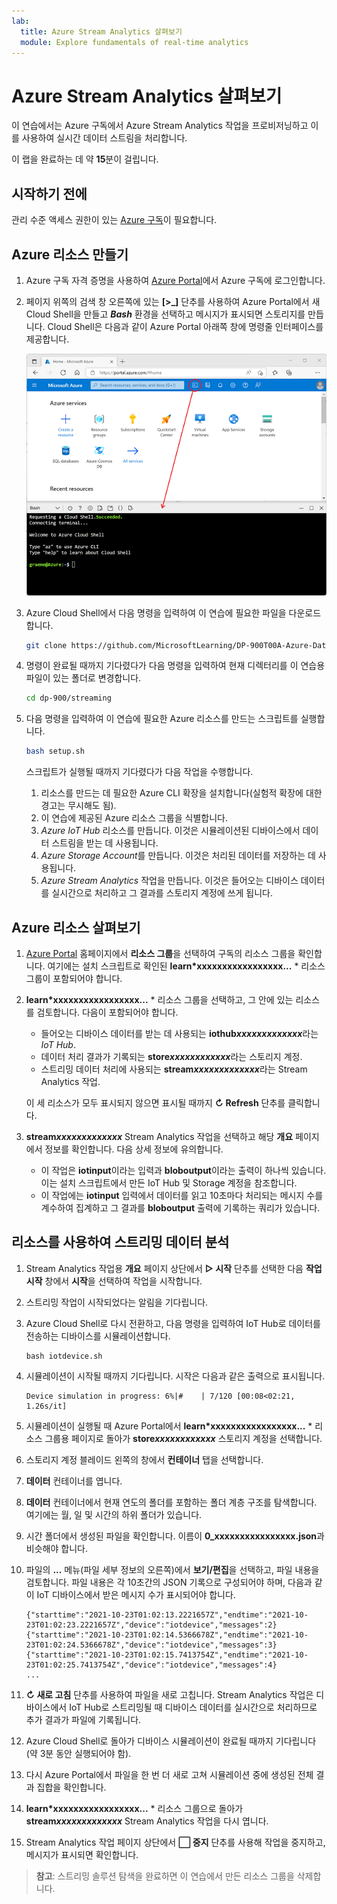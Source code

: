 ```yaml
---
lab:
  title: Azure Stream Analytics 살펴보기
  module: Explore fundamentals of real-time analytics
---
```


# <a name="explore-azure-stream-analytics"></a>Azure Stream Analytics 살펴보기

이 연습에서는 Azure 구독에서 Azure Stream Analytics 작업을 프로비저닝하고 이를 사용하여 실시간 데이터 스트림을 처리합니다.

이 랩을 완료하는 데 약 **15**분이 걸립니다.

## <a name="before-you-start"></a>시작하기 전에

관리 수준 액세스 권한이 있는 [Azure 구독](https://azure.microsoft.com/free)이 필요합니다.

## <a name="create-azure-resources"></a>Azure 리소스 만들기

1. Azure 구독 자격 증명을 사용하여 [Azure Portal](https://portal.azure.com)에서 Azure 구독에 로그인합니다.

1. 페이지 위쪽의 검색 창 오른쪽에 있는 **[\>_]** 단추를 사용하여 Azure Portal에서 새 Cloud Shell을 만들고 ***Bash*** 환경을 선택하고 메시지가 표시되면 스토리지를 만듭니다. Cloud Shell은 다음과 같이 Azure Portal 아래쪽 창에 명령줄 인터페이스를 제공합니다.

    ![Cloud Shell 창이 있는 Azure Portal](./images/cloud-shell.png)

1. Azure Cloud Shell에서 다음 명령을 입력하여 이 연습에 필요한 파일을 다운로드합니다.

    ```bash
    git clone https://github.com/MicrosoftLearning/DP-900T00A-Azure-Data-Fundamentals dp-900
    ```

1. 명령이 완료될 때까지 기다렸다가 다음 명령을 입력하여 현재 디렉터리를 이 연습용 파일이 있는 폴더로 변경합니다.

    ```bash
    cd dp-900/streaming
    ```

1. 다음 명령을 입력하여 이 연습에 필요한 Azure 리소스를 만드는 스크립트를 실행합니다.

    ```bash
    bash setup.sh
    ```

    스크립트가 실행될 때까지 기다렸다가 다음 작업을 수행합니다.

    1. 리소스를 만드는 데 필요한 Azure CLI 확장을 설치합니다(실험적 확장에 대한 경고는 무시해도 됨).
    1. 이 연습에 제공된 Azure 리소스 그룹을 식별합니다.
    1. *Azure IoT Hub* 리소스를 만듭니다. 이것은 시뮬레이션된 디바이스에서 데이터 스트림을 받는 데 사용됩니다.
    1. *Azure Storage Account*를 만듭니다. 이것은 처리된 데이터를 저장하는 데 사용됩니다.
    1. *Azure Stream Analytics* 작업을 만듭니다. 이것은 들어오는 디바이스 데이터를 실시간으로 처리하고 그 결과를 스토리지 계정에 쓰게 됩니다.

## <a name="explore-the-azure-resources"></a>Azure 리소스 살펴보기

1. [Azure Portal](https://portal.azure.com?azure-portal=true) 홈페이지에서 **리소스 그룹**을 선택하여 구독의 리소스 그룹을 확인합니다. 여기에는 설치 스크립트로 확인된 **learn*xxxxxxxxxxxxxxxxx...** * 리소스 그룹이 포함되어야 합니다.
2. **learn*xxxxxxxxxxxxxxxxx...** * 리소스 그룹을 선택하고, 그 안에 있는 리소스를 검토합니다. 다음이 포함되어야 합니다.
    - 들어오는 디바이스 데이터를 받는 데 사용되는 **iothub*xxxxxxxxxxxxx***라는 *IoT Hub*.
    - 데이터 처리 결과가 기록되는 **store*xxxxxxxxxxxx***라는 스토리지 계정.
    - 스트리밍 데이터 처리에 사용되는 **stream*xxxxxxxxxxxxx***라는 Stream Analytics 작업.

    이 세 리소스가 모두 표시되지 않으면 표시될 때까지 **&#8635; Refresh** 단추를 클릭합니다.

 3. **stream*xxxxxxxxxxxxx*** Stream Analytics 작업을 선택하고 해당 **개요** 페이지에서 정보를 확인합니다. 다음 상세 정보에 유의합니다.
    - 이 작업은 **iotinput**이라는 입력과 **bloboutput**이라는 출력이 하나씩 있습니다. 이는 설치 스크립트에서 만든 IoT Hub 및 Storage 계정을 참조합니다.
    - 이 작업에는 **iotinput** 입력에서 데이터를 읽고 10초마다 처리되는 메시지 수를 계수하여 집계하고 그 결과를 **bloboutput** 출력에 기록하는 쿼리가 있습니다.

## <a name="use-the-resources-to-analyze-streaming-data"></a>리소스를 사용하여 스트리밍 데이터 분석

1. Stream Analytics 작업용 **개요** 페이지 상단에서 **&#9655; 시작** 단추를 선택한 다음 **작업 시작** 창에서 **시작**을 선택하여 작업을 시작합니다.
2. 스트리밍 작업이 시작되었다는 알림을 기다립니다.
3. Azure Cloud Shell로 다시 전환하고, 다음 명령을 입력하여 IoT Hub로 데이터를 전송하는 디바이스를 시뮬레이션합니다.

    ```
    bash iotdevice.sh
    ```

4. 시뮬레이션이 시작될 때까지 기다립니다. 시작은 다음과 같은 출력으로 표시됩니다.

    ```
    Device simulation in progress: 6%|#    | 7/120 [00:08<02:21, 1.26s/it]
    ```

5. 시뮬레이션이 실행될 때 Azure Portal에서 **learn*xxxxxxxxxxxxxxxxx...** * 리소스 그룹용 페이지로 돌아가 **store*xxxxxxxxxxxx*** 스토리지 계정을 선택합니다.
6. 스토리지 계정 블레이드 왼쪽의 창에서 **컨테이너** 탭을 선택합니다.
7. **데이터** 컨테이너를 엽니다.
8. **데이터** 컨테이너에서 현재 연도의 폴더를 포함하는 폴더 계층 구조를 탐색합니다. 여기에는 월, 일 및 시간의 하위 폴더가 있습니다.
9. 시간 폴더에서 생성된 파일을 확인합니다. 이름이 **0_xxxxxxxxxxxxxxxx.json**과 비슷해야 합니다.
10. 파일의 **...** 메뉴(파일 세부 정보의 오른쪽)에서 **보기/편집**을 선택하고, 파일 내용을 검토합니다. 파일 내용은 각 10초간의 JSON 기록으로 구성되어야 하며, 다음과 같이 IoT 디바이스에서 받은 메시지 수가 표시되어야 합니다.

    ```
    {"starttime":"2021-10-23T01:02:13.2221657Z","endtime":"2021-10-23T01:02:23.2221657Z","device":"iotdevice","messages":2}
    {"starttime":"2021-10-23T01:02:14.5366678Z","endtime":"2021-10-23T01:02:24.5366678Z","device":"iotdevice","messages":3}
    {"starttime":"2021-10-23T01:02:15.7413754Z","endtime":"2021-10-23T01:02:25.7413754Z","device":"iotdevice","messages":4}
    ...
    ```

11. **&#8635; 새로 고침** 단추를 사용하여 파일을 새로 고칩니다. Stream Analytics 작업은 디바이스에서 IoT Hub로 스트리밍될 때 디바이스 데이터를 실시간으로 처리하므로 추가 결과가 파일에 기록됩니다.
12. Azure Cloud Shell로 돌아가 디바이스 시뮬레이션이 완료될 때까지 기다립니다(약 3분 동안 실행되어야 함).
13. 다시 Azure Portal에서 파일을 한 번 더 새로 고쳐 시뮬레이션 중에 생성된 전체 결과 집합을 확인합니다.
14. **learn*xxxxxxxxxxxxxxxxx...** * 리소스 그룹으로 돌아가 **stream*xxxxxxxxxxxxx*** Stream Analytics 작업을 다시 엽니다.
15. Stream Analytics 작업 페이지 상단에서 **&#11036; 중지** 단추를 사용해 작업을 중지하고, 메시지가 표시되면 확인합니다.

> **참고**: 스트리밍 솔루션 탐색을 완료하면 이 연습에서 만든 리소스 그룹을 삭제합니다.
